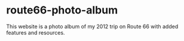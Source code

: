 # route66-photo-album
This website is a photo album of my 2012 trip on Route 66 with added features and resources.
